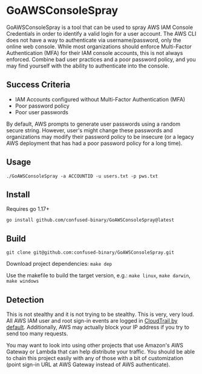# GoAWSConsoleSpray

GoAWSConsoleSpray is a tool that can be used to spray AWS IAM Console Credentials in order to identify a valid login for a user account. The AWS CLI does not have a way to authenticate via username/password, only the online web console. While most organizations should enforce Multi-Factor Authentication (MFA) for their IAM console accounts, this is not always enforced. Combine bad user practices and a poor password policy, and you may find yourself with the ability to authenticate into the console.

## Success Criteria

- IAM Accounts configured without Multi-Factor Authentication (MFA)
- Poor password policy
- Poor user passwords

By default, AWS prompts to generate user passwords using a random secure string. However, user's might change these passwords and organizations may modify their password policy to be insecure (or a legacy AWS deployment that has had a poor password policy for a long time).

## Usage

`./GoAWSConsoleSpray -a ACCOUNTID -u users.txt -p pws.txt`

## Install

Requires go 1.17+

`go install github.com/confused-binary/GoAWSConsoleSpray@latest`

## Build

`git clone git@github.com:confused-binary/GoAWSConsoleSpray.git`

Download project dependencies: `make dep`

Use the makefile to build the target version, e.g.: `make linux`, `make darwin`, `make windows`

## Detection

This is not stealthy and it is not trying to be stealthy. This is very, very loud. All AWS IAM user and root sign-in events are logged in [CloudTrail by default](https://docs.aws.amazon.com/awscloudtrail/latest/userguide/cloudtrail-event-reference-aws-console-sign-in-events.html#cloudtrail-aws-console-sign-in-events-iam-user-failure). Additionally, AWS may actually block your IP address if you try to send too many requests. 

You may want to look into using other projects that use Amazon's AWS Gateway or Lambda that can help distribute your traffic. You should be able to chain this project easily with any of those with a bit of customization (point sign-in URL at AWS Gateway instead of AWS authenticate).